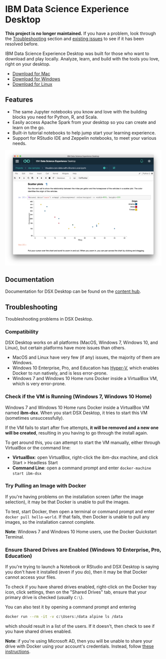# IBM Data Science Experience Desktop
**This project is no longer maintained.** If you have a problem, look through the [Troubleshooting](#troubleshooting) section and [existing issues](https://github.com/IBMDataScience/DSx-Desktop/issues?utf8=%E2%9C%93&q=) to see if it has been resolved before.

IBM Data Science Experience Desktop was built for those who want to download and play locally. Analyze, learn, and build with the tools you love, right on your desktop.
* [Download for Mac](https://github.com/IBMDataScience/DSx-Desktop/releases/download/1.2.4/IBM_DSX_Desktop-1.2.4.dmg)
* [Download for Windows](https://github.com/IBMDataScience/DSx-Desktop/releases/download/1.2.4/IBM_DSX_Desktop-1.2.4.exe)
* [Download for Linux](https://github.com/IBMDataScience/DSx-Desktop/releases/download/1.2.4/ibm-dsx-desktop.AppImage)

## Features
* The same Jupyter notebooks you know and love with the building blocks you need for Python, R, and Scala. 
* Easily access Apache Spark from your desktop so you can create and learn on the go. 
* Built-in tutorial notebooks to help jump start your learning experience.
* Support for RStudio IDE and Zeppelin notebooks, to meet your various needs.

![Jupyter Notebook](notebook.png)

## Documentation
Documentation for DSX Desktop can be found on the [content hub](https://content-dsxdesktop.mybluemix.net/).

## Troubleshooting
Troubleshooting problems in DSX Desktop.

### Compatibility
DSX Desktop works on all platforms (MacOS, Windows 7, Windows 10, and Linux), but certain platforms have more issues than others.
* MacOS and Linux have very few (if any) issues, the majority of them are Windows.
* Windows 10 Enterprise, Pro, and Education has [Hyper-V](https://docs.microsoft.com/en-us/virtualization/hyper-v-on-windows/quick-start/enable-hyper-v), which enables Docker to run natively, and is less error-prone.
* Windows 7 and Windows 10 Home runs Docker inside a VirtualBox VM, which is very error-prone.

### Check if the VM is Running (Windows 7, Windows 10 Home)
Windows 7 and Windows 10 Home runs Docker inside a VirtualBox VM named **ibm-dsx**. When you start DSX Desktop, it tries to start this VM (sometimes unsuccessfully).

If the VM fails to start after five attempts, **it will be removed and a new one will be created**, resulting in you having to go through the install again.

To get around this, you can attempt to start the VM manually, either through VirtualBox or the command line:
* **VirtualBox**: open VirtualBox, right-click the ibm-dsx machine, and click Start > Headless Start
* **Command Line**: open a command prompt and enter `docker-machine start ibm-dsx`

### Try Pulling an Image with Docker
If you're having problems on the installation screen (after the image selection), it may be that Docker is unable to pull the images.

To test, start Docker, then open a terminal or command prompt and enter `docker pull hello-world`. If that fails, then Docker is unable to pull any images, so the installation cannot complete.

**Note**: Windows 7 and Windows 10 Home users, use the Docker Quickstart Terminal.

### Ensure Shared Drives are Enabled (Windows 10 Enterprise, Pro, Education)
If you're trying to launch a Notebook or RStudio and DSX Desktop is saying you don't have it installed (even if you do), then it may be that Docker cannot access your files.

To check if you have shared drives enabled, right-click on the Docker tray icon, click settings, then on the "Shared Drives" tab, ensure that your primary drive is checked (usually `C:\`).

You can also test it by opening a command prompt and entering
```sh
docker run --rm -it -v c:\Users:/data alpine ls /data
```
which should result in a list of the users. If it doesn't, then check to see if you have shared drives enabled.

**Note**: if you're using Microsoft AD, then you will be unable to share your drive with Docker using your account's credentials. Instead, follow [these instructions](https://blogs.msdn.microsoft.com/stevelasker/2016/06/14/configuring-docker-for-windows-volumes/).
